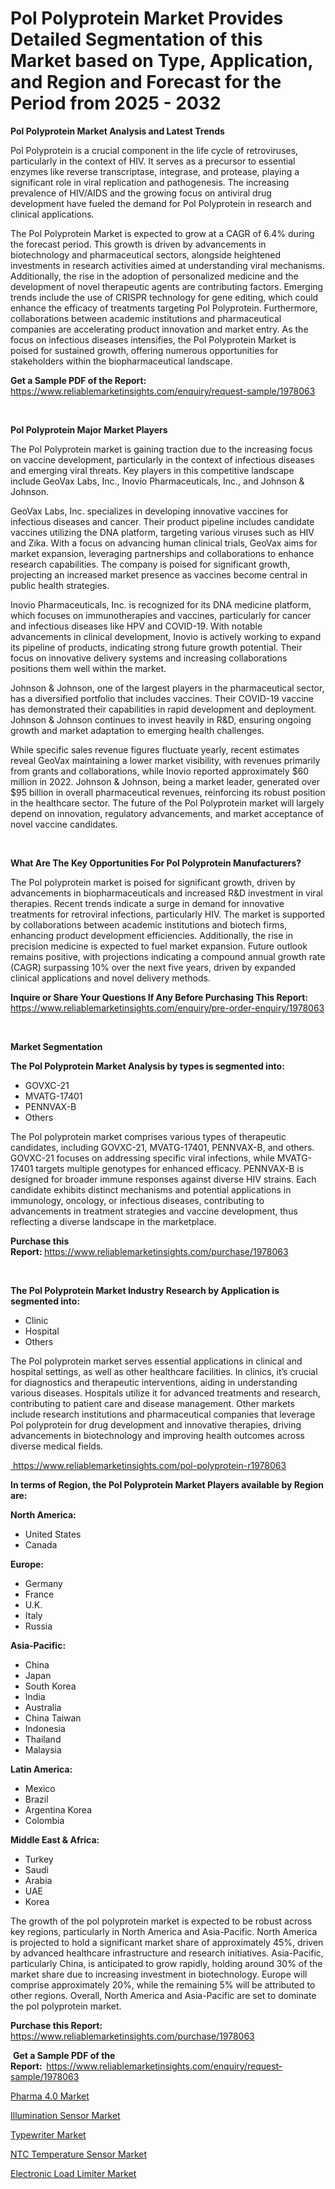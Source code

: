 <p><h1>Pol Polyprotein Market Provides Detailed Segmentation of this Market based on Type, Application, and Region and Forecast for the Period from 2025 - 2032</h1></p><p><strong>Pol Polyprotein Market Analysis and Latest Trends</strong></p>
<p><p>Pol Polyprotein is a crucial component in the life cycle of retroviruses, particularly in the context of HIV. It serves as a precursor to essential enzymes like reverse transcriptase, integrase, and protease, playing a significant role in viral replication and pathogenesis. The increasing prevalence of HIV/AIDS and the growing focus on antiviral drug development have fueled the demand for Pol Polyprotein in research and clinical applications.</p><p>The Pol Polyprotein Market is expected to grow at a CAGR of 6.4% during the forecast period. This growth is driven by advancements in biotechnology and pharmaceutical sectors, alongside heightened investments in research activities aimed at understanding viral mechanisms. Additionally, the rise in the adoption of personalized medicine and the development of novel therapeutic agents are contributing factors. Emerging trends include the use of CRISPR technology for gene editing, which could enhance the efficacy of treatments targeting Pol Polyprotein. Furthermore, collaborations between academic institutions and pharmaceutical companies are accelerating product innovation and market entry. As the focus on infectious diseases intensifies, the Pol Polyprotein Market is poised for sustained growth, offering numerous opportunities for stakeholders within the biopharmaceutical landscape.</p></p>
<p><strong>Get a Sample PDF of the Report:&nbsp;</strong> <a href="https://www.reliablemarketinsights.com/enquiry/request-sample/1978063?utm_campaign=2564&utm_medium=2&utm_source=Github&utm_content=ia&utm_term=09032025&utm_id=pol-polyprotein">https://www.reliablemarketinsights.com/enquiry/request-sample/1978063</a></p>
<p>&nbsp;</p>
<p><strong>Pol Polyprotein Major Market Players</strong></p>
<p><p>The Pol Polyprotein market is gaining traction due to the increasing focus on vaccine development, particularly in the context of infectious diseases and emerging viral threats. Key players in this competitive landscape include GeoVax Labs, Inc., Inovio Pharmaceuticals, Inc., and Johnson & Johnson.</p><p>GeoVax Labs, Inc. specializes in developing innovative vaccines for infectious diseases and cancer. Their product pipeline includes candidate vaccines utilizing the DNA platform, targeting various viruses such as HIV and Zika. With a focus on advancing human clinical trials, GeoVax aims for market expansion, leveraging partnerships and collaborations to enhance research capabilities. The company is poised for significant growth, projecting an increased market presence as vaccines become central in public health strategies.</p><p>Inovio Pharmaceuticals, Inc. is recognized for its DNA medicine platform, which focuses on immunotherapies and vaccines, particularly for cancer and infectious diseases like HPV and COVID-19. With notable advancements in clinical development, Inovio is actively working to expand its pipeline of products, indicating strong future growth potential. Their focus on innovative delivery systems and increasing collaborations positions them well within the market.</p><p>Johnson & Johnson, one of the largest players in the pharmaceutical sector, has a diversified portfolio that includes vaccines. Their COVID-19 vaccine has demonstrated their capabilities in rapid development and deployment. Johnson & Johnson continues to invest heavily in R&D, ensuring ongoing growth and market adaptation to emerging health challenges.</p><p>While specific sales revenue figures fluctuate yearly, recent estimates reveal GeoVax maintaining a lower market visibility, with revenues primarily from grants and collaborations, while Inovio reported approximately $60 million in 2022. Johnson & Johnson, being a market leader, generated over $95 billion in overall pharmaceutical revenues, reinforcing its robust position in the healthcare sector. The future of the Pol Polyprotein market will largely depend on innovation, regulatory advancements, and market acceptance of novel vaccine candidates.</p></p>
<p>&nbsp;</p>
<p><strong>What Are The Key Opportunities For Pol Polyprotein Manufacturers?</strong></p>
<p><p>The Pol polyprotein market is poised for significant growth, driven by advancements in biopharmaceuticals and increased R&D investment in viral therapies. Recent trends indicate a surge in demand for innovative treatments for retroviral infections, particularly HIV. The market is supported by collaborations between academic institutions and biotech firms, enhancing product development efficiencies. Additionally, the rise in precision medicine is expected to fuel market expansion. Future outlook remains positive, with projections indicating a compound annual growth rate (CAGR) surpassing 10% over the next five years, driven by expanded clinical applications and novel delivery methods.</p></p>
<p><strong>Inquire or Share Your Questions If Any Before Purchasing This Report:</strong> <a href="https://www.reliablemarketinsights.com/enquiry/pre-order-enquiry/1978063?utm_campaign=2564&utm_medium=2&utm_source=Github&utm_content=ia&utm_term=09032025&utm_id=pol-polyprotein">https://www.reliablemarketinsights.com/enquiry/pre-order-enquiry/1978063</a></p>
<p>&nbsp;</p>
<p><strong>Market Segmentation</strong></p>
<p><strong>The Pol Polyprotein Market Analysis by types is segmented into:</strong></p>
<p><ul><li>GOVXC-21</li><li>MVATG-17401</li><li>PENNVAX-B</li><li>Others</li></ul></p>
<p><p>The Pol polyprotein market comprises various types of therapeutic candidates, including GOVXC-21, MVATG-17401, PENNVAX-B, and others. GOVXC-21 focuses on addressing specific viral infections, while MVATG-17401 targets multiple genotypes for enhanced efficacy. PENNVAX-B is designed for broader immune responses against diverse HIV strains. Each candidate exhibits distinct mechanisms and potential applications in immunology, oncology, or infectious diseases, contributing to advancements in treatment strategies and vaccine development, thus reflecting a diverse landscape in the marketplace.</p></p>
<p><strong>Purchase this Report:&nbsp;</strong><a href="https://www.reliablemarketinsights.com/purchase/1978063?utm_campaign=2564&utm_medium=2&utm_source=Github&utm_content=ia&utm_term=09032025&utm_id=pol-polyprotein">https://www.reliablemarketinsights.com/purchase/1978063</a></p>
<p>&nbsp;</p>
<p><strong>The Pol Polyprotein Market Industry Research by Application is segmented into:</strong></p>
<p><ul><li>Clinic</li><li>Hospital</li><li>Others</li></ul></p>
<p><p>The Pol polyprotein market serves essential applications in clinical and hospital settings, as well as other healthcare facilities. In clinics, it’s crucial for diagnostics and therapeutic interventions, aiding in understanding various diseases. Hospitals utilize it for advanced treatments and research, contributing to patient care and disease management. Other markets include research institutions and pharmaceutical companies that leverage Pol polyprotein for drug development and innovative therapies, driving advancements in biotechnology and improving health outcomes across diverse medical fields.</p></p>
<p><a href="https://www.reliablemarketinsights.com/pol-polyprotein-r1978063?utm_campaign=2564&utm_medium=2&utm_source=Github&utm_content=ia&utm_term=09032025&utm_id=pol-polyprotein">&nbsp;https://www.reliablemarketinsights.com/pol-polyprotein-r1978063</a></p>
<p><strong>In terms of Region, the Pol Polyprotein Market Players available by Region are:</strong></p>
<p>
    <p> <strong> North America: </strong>
        <ul>
            <li>United States</li>
            <li>Canada</li>
        </ul>
        </p> 
    <p> <strong> Europe: </strong>
        <ul>
            <li>Germany</li>
            <li>France</li>
            <li>U.K.</li>
            <li>Italy</li>
            <li>Russia</li>
        </ul>
        </p> 
    <p> <strong> Asia-Pacific: </strong>
        <ul>
            <li>China</li>
            <li>Japan</li>
            <li>South Korea</li>
            <li>India</li>
            <li>Australia</li>
            <li>China Taiwan</li>
            <li>Indonesia</li>
            <li>Thailand</li>
            <li>Malaysia</li>
        </ul>
        </p> 
    <p> <strong> Latin America: </strong>
        <ul>
            <li>Mexico</li>
            <li>Brazil</li>
            <li>Argentina Korea</li>
            <li>Colombia</li>
        </ul>
        </p> 
    <p> <strong> Middle East & Africa: </strong>
        <ul>
            <li>Turkey</li>
            <li>Saudi</li>
            <li>Arabia</li>
            <li>UAE</li>
            <li>Korea</li>
        </ul>
    </p>
    </p>
<p><p>The growth of the pol polyprotein market is expected to be robust across key regions, particularly in North America and Asia-Pacific. North America is projected to hold a significant market share of approximately 45%, driven by advanced healthcare infrastructure and research initiatives. Asia-Pacific, particularly China, is anticipated to grow rapidly, holding around 30% of the market share due to increasing investment in biotechnology. Europe will comprise approximately 20%, while the remaining 5% will be attributed to other regions. Overall, North America and Asia-Pacific are set to dominate the pol polyprotein market.</p></p>
<p><strong>Purchase this Report: </strong><a href="https://www.reliablemarketinsights.com/purchase/1978063?utm_campaign=2564&utm_medium=2&utm_source=Github&utm_content=ia&utm_term=09032025&utm_id=pol-polyprotein">https://www.reliablemarketinsights.com/purchase/1978063</a></p>
<p>&nbsp;<strong>Get a Sample PDF of the Report:&nbsp;&nbsp;</strong><a href="https://www.reliablemarketinsights.com/enquiry/request-sample/1978063?utm_campaign=2564&utm_medium=2&utm_source=Github&utm_content=ia&utm_term=09032025&utm_id=pol-polyprotein">https://www.reliablemarketinsights.com/enquiry/request-sample/1978063</a></p>
<p><strong></strong></p>
<p><p><a href="https://github.com/gambokaiohjr/Market-Research-Report-List-1/blob/main/pharma-40-market.md?utm_campaign=2564&utm_medium=2&utm_source=Github&utm_content=ia&utm_term=09032025&utm_id=pol-polyprotein">Pharma 4.0 Market</a></p><p><a href="https://www.linkedin.com/pulse/comprehensive-analysis-illumination-sensor-market-size-a2cfe?utm_campaign=2564&utm_medium=2&utm_source=Github&utm_content=ia&utm_term=09032025&utm_id=pol-polyprotein">Illumination Sensor Market</a></p><p><a href="https://www.linkedin.com/pulse/typewriter-market-report-offers-financial-analysis-major-competitors-jvxsc?utm_campaign=2564&utm_medium=2&utm_source=Github&utm_content=ia&utm_term=09032025&utm_id=pol-polyprotein">Typewriter Market</a></p><p><a href="https://www.linkedin.com/pulse/ntc-temperature-sensor-market-forecasted-from-2025--8k5ic?utm_campaign=2564&utm_medium=2&utm_source=Github&utm_content=ia&utm_term=09032025&utm_id=pol-polyprotein">NTC Temperature Sensor Market</a></p><p><a href="https://www.linkedin.com/pulse/analyzing-electronic-load-limiter-market-2025-2032-comprehensive-pjyoe?utm_campaign=2564&utm_medium=2&utm_source=Github&utm_content=ia&utm_term=09032025&utm_id=pol-polyprotein">Electronic Load Limiter Market</a></p></p>